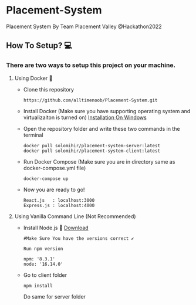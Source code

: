 # Placement-System
Placement System By Team Placement Valley @Hackathon2022


## How To Setup? 💻

### There are two ways to setup this project on your machine. 

1. Using Docker 🐳

    * Clone this repository


         ```
         https://github.com/alltimenoob/Placement-System.git
         ```


    * Install Docker (Make sure you have supporting operating system and virtualizaiton is turned on)  [Installation On Windows](https://www.youtube.com/watch?v=5nX8U8Fz5S0) 

    * Open the repository folder and write these two commands in the terminal 
         
         ```
         docker pull solomihir/placement-system-server:latest
         docker pull solomihir/placement-system-client:latest
         ```

    * Run Docker Compose (Make sure you are in directory same as docker-compose.yml file) 



        ```
        docker-compose up
        ```

    * Now you are ready to go!
    
         ```
         React.js   : localhost:3000
         Express.js : localhost:4000
         ```
    

2. Using Vanilla Command Line (Not Recommended)


   * Install Node.js 🍃 [Download](https://nodejs.org/en/download/)
      
      ``` 
      #Make Sure You have the versions correct ✔️
      
      Run npm version
      
      npm: '8.3.1'
      node: '16.14.0'
      ```
   * Go to client folder
      
      ```
      npm install
      ```
      Do same for server folder
